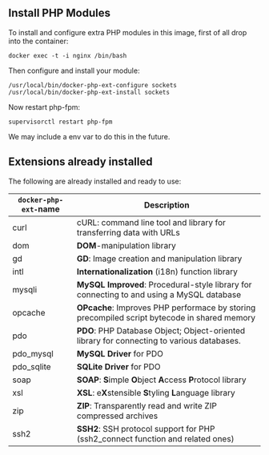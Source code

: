 ## Install PHP Modules
To install and configure extra PHP modules in this image, first of all drop into the container:
```
docker exec -t -i nginx /bin/bash
```
Then configure and install your module:
```
/usr/local/bin/docker-php-ext-configure sockets
/usr/local/bin/docker-php-ext-install sockets
```
Now restart php-fpm:
```
supervisorctl restart php-fpm
```

We may include a env var to do this in the future.

## Extensions already installed
The following are already installed and ready to use:

| `docker-php-ext-`name | Description 
|----|----|
| curl | cURL: command line tool and library for transferring data with URLs
| dom | **DOM**-manipulation library 
| gd | **GD**: Image creation and manipulation library 
| intl | **Internationalization** (i18n) function library 
| mysqli | **MySQL Improved**: Procedural-style  library for connecting to and using a MySQL database
| opcache | **OPcache**: Improves PHP performace by storing precompiled script bytecode in shared memory 
| pdo | **PDO**: PHP Database Object; Object-oriented library for connecting to various databases.
| pdo_mysql | **MySQL Driver** for PDO
| pdo_sqlite | **SQLite Driver** for PDO
| soap | **SOAP**: **S**imple **O**bject **A**ccess **P**rotocol library
| xsl | **XSL**: e**X**stensible **S**tyling **L**anguage library
| zip | **ZIP**: Transparently read and write ZIP compressed archives
| ssh2 | **SSH2**: SSH protocol support for PHP  (ssh2_connect function and related ones)
